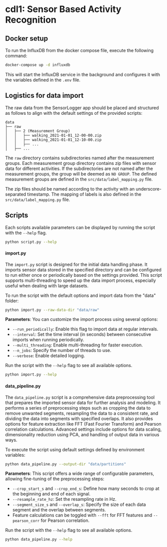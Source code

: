 # cdl1: Sensor Based Activity Recognition

## Docker setup

To run the InfluxDB from the docker compose file, execute the following command:

```bash
docker-compose up -d influxdb
```

This will start the InfluxDB service in the background and configures it with the variables defined in the `.env` file.

## Logistics for data import

The raw data from the SensorLogger app should be placed and structured as follows to align with the default settings of
the provided scripts:

```
data
├── raw
│   ├── 2 (Measurement Group)
│   │   ├── walking_2021-01-01_12-00-00.zip
│   │   ├── walking_2021-01-01_12-10-00.zip
│   │   ├── ...
│   ├── ...
```

The `raw` directory contains subdirectories named after the measurement groups. Each measurement group directory
contains zip files with sensor data for different activities. If the subdirectories are not named after the measurement
groups, the group will be deemed as `NO GROUP`. The defined measurement groups are defined in
the `src/data/label_mapping.py` file.

The zip files should be named according to the activity with an underscore-separated timestamp. The mapping of labels is
also defined in the `src/data/label_mapping.py` file.

## Scripts

Each scripts available parameters can be displayed by running the script with the `--help` flag.

```bash
python script.py --help
```

#### import.py

The `import.py` script is designed for the initial data handling phase. It imports sensor data stored in the specified
directory and can be configured to run either once or periodically based on the settings provided. This script supports
multi-threading to speed up the data import process, especially useful when dealing with large datasets.

To run the script with the default options and import data from the "data" folder:

```bash
python import.py --raw-data-dir "data/raw"
```

**Parameters**:
You can customize the import process using several options:

- `--run_periodically`: Enable this flag to import data at regular intervals.
- `--interval`: Set the time interval (in seconds) between consecutive imports when running periodically.
- `--multi_threading`: Enable multi-threading for faster execution.
- `--n_jobs`: Specify the number of threads to use.
- `--verbose`: Enable detailed logging.

Run the script with the `--help` flag to see all available options.

```bash
python import.py --help
```

#### data_pipeline.py

The `data_pipeline.py` script is a comprehensive data preprocessing tool that prepares the imported sensor data for
further analysis and modeling. It performs a series of preprocessing steps such as cropping the data to remove unwanted
segments, resampling the data to a consistent rate, and dividing the data into segments with specified overlaps. It also
provides options for feature extraction like FFT (Fast Fourier Transform) and Pearson correlation calculations. Advanced
settings include options for data scaling, dimensionality reduction using PCA, and handling of output data in various
ways.

To execute the script using default settings defined by environment variables:

```bash
python data_pipeline.py --output-dir "data/partitions"
```

**Parameters**:
This script offers a wide range of configurable parameters, allowing fine-tuning of the preprocessing steps:

- `--crop_start_s` and `--crop_end_s`: Define how many seconds to crop at the beginning and end of each signal.
- `--resample_rate_hz`: Set the resampling rate in Hz.
- `--segment_size_s` and `--overlap_s`: Specify the size of each data segment and the overlap between segments.
- Feature calculations can be toggled with `--fft` for FFT features and `--pearson_corr` for Pearson correlation.

Run the script with the `--help` flag to see all available options.

```bash
python data_pipeline.py --help
```